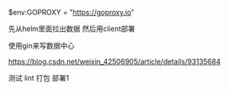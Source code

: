 $env:GOPROXY = "https://goproxy.io"

先从helm里面拉出数据
然后用client部署

使用gin来写数据中心

https://blog.csdn.net/weixin_42506905/article/details/93135684


测试
lint
打包
部署1